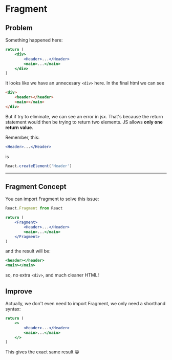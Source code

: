# Fragment
## Problem
Something happened here:

```jsx
return (
    <div>
        <Header>...</Header>
        <main>...</main>
    </div>
)

```

It looks like we have an unnecesary `<div>` here. In the final html we can see

```html
<div>
    <header></header>
    <main></main>
</div>
```

But if try to eliminate, we can see an error in jsx. That's because the return statement would then be trying to return two elements. JS allows **only one return value**.

Remember, this:
```jsx
<Header>...</Header>
```
is
```jsx
React.createElement('Header')
```
---
## Fragment Concept
You can import Fragment to solve this issue:
```jsx
React.Fragment from React

return (
    <Fragment>
        <Header>...</Header>
        <main>...</main>
    </Fragment>
)

```
and the result will be:
```jsx
<header></header>
<main></main>
```
so, no extra `<div>`, and much cleaner HTML!

## Improve
Actually, we don't even need to import Fragment, we only need a shorthand syntax:

```jsx
return (
    <>
        <Header>...</Header>
        <main>...</main>
    </>
)

```
This gives the exact same result 😁